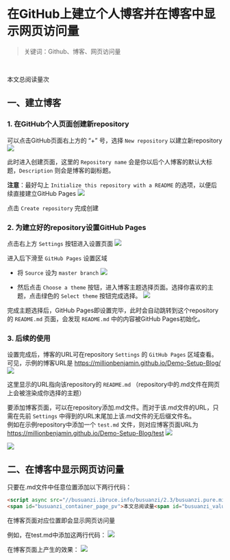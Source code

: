 <head>    
    <link rel="shortcut icon" href="../../icon.png">
</head>

# 在GitHub上建立个人博客并在博客中显示网页访问量
> 关键词：Github、博客、网页访问量
<br>


<script async src="//busuanzi.ibruce.info/busuanzi/2.3/busuanzi.pure.mini.js"></script>
<span id="busuanzi_container_page_pv">本文总阅读量<span id="busuanzi_value_page_pv"></span>次</span>

## 一、建立博客

### 1. 在GitHub个人页面创建新repository

可以点击GitHub页面右上方的 “+” 号，选择 `New repository` 以建立新repository
![](create_new_repository.png)

此时进入创建页面，这里的 `Repository name` 会是你以后个人博客的默认大标题，`Description` 则会是博客的副标题。

__注意__：最好勾上 `Initialize this repository with a README` 的选项，以便后续直接建立GitHub Pages
![](new_repository_creation_page.png)

点击 `Create repository` 完成创建

### 2. 为建立好的repository设置GitHub Pages

点击右上方 `Settings` 按钮进入设置页面
![](enter_settings.png)

进入后下滑至 `GitHub Pages` 设置区域

- 将 `Source` 设为 `master branch`
![](choose_source.png)

- 然后点击 `Choose a theme` 按钮，进入博客主题选择页面。选择你喜欢的主题，点击绿色的 `Select theme` 按钮完成选择。
![](choose_theme.png)

完成主题选择后，GitHub Pages即设置完毕，此时会自动跳转到这个repository的 `README.md` 页面，会发现 `README.md` 中的内容被GitHub Pages初始化。

### 3. 后续的使用

设置完成后，博客的URL可在repository `Settings` 的 `GitHub Pages` 区域查看。可见，示例的博客URL是 https://millionbenjamin.github.io/Demo-Setup-Blog/
![](see_URL.png)

这里显示的URL指向该repository的 `README.md` （repository中的.md文件在网页上会被渲染成你选择的主题） 

要添加博客页面，可以在repository添加.md文件。而对于该.md文件的URL，只需在先前 `Settings` 中得到的URL末尾加上该.md文件的无后缀文件名。
<br>
例如在示例repository中添加一个 `test.md` 文件，则对应博客页面URL为 https://millionbenjamin.github.io/Demo-Setup-Blog/test
![](create_test.png)

![](test_page.png)


## 二、在博客中显示网页访问量
只要在.md文件中任意位置添加以下两行代码：
```html
<script async src="//busuanzi.ibruce.info/busuanzi/2.3/busuanzi.pure.mini.js"></script>
<span id="busuanzi_container_page_pv">本文总阅读量<span id="busuanzi_value_page_pv"></span>次</span>
```
在博客页面对应位置即会显示网页访问量

例如，在test.md中添加这两行代码：
![](add_PV_code.png)

在博客页面上产生的效果：
![](after_add_PV_code_page.png)













